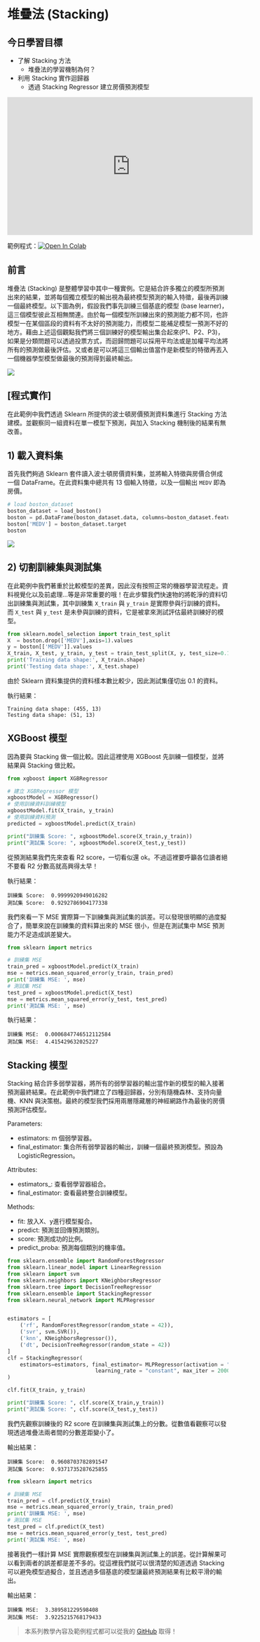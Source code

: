 # 堆疊法 (Stacking)
## 今日學習目標
- 了解 Stacking 方法
    - 堆疊法的學習機制為何？
- 利用 Stacking 實作迴歸器
    - 透過 Stacking Regressor 建立房價預測模型

<iframe width="560" height="315" src="https://www.youtube.com/embed/hO31PmZb53o" frameborder="0" allow="accelerometer; autoplay; clipboard-write; encrypted-media; gyroscope; picture-in-picture" allowfullscreen></iframe>

範例程式：[![Open In Colab](https://colab.research.google.com/assets/colab-badge.svg)](https://colab.research.google.com/github/andy6804tw/2021-13th-ironman/blob/main/docs/16.Stacking/16.house-price-prediction-stacking.ipynb)

## 前言
堆疊法 (Stacking) 是整體學習中其中一種實例。它是結合許多獨立的模型所預測出來的結果，並將每個獨立模型的輸出視為最終模型預測的輸入特徵，最後再訓練一個最終模型。以下圖為例，假設我們事先訓練三個基底的模型 (base learner)，這三個模型彼此互相無關連。由於每一個模型所訓練出來的預測能力都不同，也許模型一在某個區段的資料有不太好的預測能力，而模型二能補足模型一預測不好的地方。藉由上述這個觀點我們將三個訓練好的模型輸出集合起來(P1、P2、P3)，如果是分類問題可以透過投票方式，而迴歸問題可以採用平均法或是加權平均法將所有的預測做最後評估。又或者是可以將這三個輸出值當作是新模型的特徵再丟入一個機器學型模型做最後的預測得到最終輸出。

![](./image/img16-1.png)

## [程式實作]
在此範例中我們透過 Sklearn 所提供的波士頓房價預測資料集進行 Stacking 方法建模。並觀察同一組資料在單一模型下預測，與加入 Stacking 機制後的結果有無改善。

## 1) 載入資料集
首先我們夠過 Sklearn 套件讀入波士頓房價資料集，並將輸入特徵與房價合併成一個 DataFrame。在此資料集中總共有 13 個輸入特徵，以及一個輸出 `MEDV` 即為房價。

```py
# load boston_dataset
boston_dataset = load_boston()
boston = pd.DataFrame(boston_dataset.data, columns=boston_dataset.feature_names)
boston['MEDV'] = boston_dataset.target
boston
```

![](./image/img16-2.png)

## 2) 切割訓練集與測試集
在此範例中我們著重於比較模型的差異，因此沒有按照正常的機器學習流程走。資料視覺化以及前處理...等是非常重要的哦！在此步驟我們快速物的將乾淨的資料切出訓練集與測試集，其中訓練集 `X_train` 與 `y_train` 是實際參與行訓練的資料。而 `X_test` 與 `y_test` 是未參與訓練的資料，它是被拿來測試評估最終訓練好的模型。

```py
from sklearn.model_selection import train_test_split
X  = boston.drop(['MEDV'],axis=1).values
y = boston[['MEDV']].values
X_train, X_test, y_train, y_test = train_test_split(X, y, test_size=0.1, random_state=42)
print('Training data shape:', X_train.shape)
print('Testing data shape:', X_test.shape)
```

由於 Sklearn 資料集提供的資料樣本數比較少，因此測試集僅切出 0.1 的資料。

執行結果：
```
Training data shape: (455, 13)
Testing data shape: (51, 13)
```

## XGBoost 模型
因為要與 Stacking 做一個比較。因此這裡使用 XGBoost 先訓練一個模型，並將結果與 Stacking 做比較。

```py
from xgboost import XGBRegressor

# 建立 XGBRegressor 模型
xgboostModel = XGBRegressor()
# 使用訓練資料訓練模型
xgboostModel.fit(X_train, y_train)
# 使用訓練資料預測
predicted = xgboostModel.predict(X_train)

print("訓練集 Score: ", xgboostModel.score(X_train,y_train))
print("測試集 Score: ", xgboostModel.score(X_test,y_test))
```

從預測結果我們先來查看 R2 score，一切看似還 ok。不過這裡要呼籲各位讀者絕不要看 R2 分數高就高興得太早！

執行結果：
```
訓練集 Score:  0.9999920949016282
測試集 Score:  0.9292786904177338
```

我們來看一下 MSE 實際算一下訓練集與測試集的誤差。可以發現很明顯的過度擬合了，簡單來說在訓練集的資料算出來的 MSE 很小，但是在測試集中 MSE 預測能力不足造成誤差變大。

```py
from sklearn import metrics

# 訓練集 MSE
train_pred = xgboostModel.predict(X_train)
mse = metrics.mean_squared_error(y_train, train_pred)
print('訓練集 MSE: ', mse)
# 測試集 MSE
test_pred = xgboostModel.predict(X_test)
mse = metrics.mean_squared_error(y_test, test_pred)
print('測試集 MSE: ', mse)
```

執行結果：
```
訓練集 MSE:  0.0006847746512112584
測試集 MSE:  4.415429632025227
```

## Stacking 模型
Stacking 結合許多弱學習器，將所有的弱學習器的輸出當作新的模型的輸入接著預測最終結果。在此範例中我們建立了四種迴歸器，分別有隨機森林、支持向量機、KNN 與決策樹。最終的模型我們採用兩層隱藏層的神經網路作為最後的房價預測評估模型。

Parameters:
- estimators: m 個弱學習器。
- final_estimator: 集合所有弱學習器的輸出，訓練一個最終預測模型。預設為LogisticRegression。

Attributes:
- estimators_: 查看弱學習器組合。
- final_estimator: 查看最終整合訓練模型。

Methods:
- fit: 放入X、y進行模型擬合。
- predict: 預測並回傳預測類別。
- score: 預測成功的比例。
- predict_proba: 預測每個類別的機率值。

```py
from sklearn.ensemble import RandomForestRegressor
from sklearn.linear_model import LinearRegression
from sklearn import svm
from sklearn.neighbors import KNeighborsRegressor
from sklearn.tree import DecisionTreeRegressor
from sklearn.ensemble import StackingRegressor
from sklearn.neural_network import MLPRegressor


estimators = [
    ('rf', RandomForestRegressor(random_state = 42)),
    ('svr', svm.SVR()),
    ('knn', KNeighborsRegressor()),
    ('dt', DecisionTreeRegressor(random_state = 42))
]
clf = StackingRegressor(
    estimators=estimators, final_estimator= MLPRegressor(activation = "relu", alpha = 0.1, hidden_layer_sizes = (8,8),
                            learning_rate = "constant", max_iter = 2000, random_state = 1000)
)

clf.fit(X_train, y_train)

print("訓練集 Score: ", clf.score(X_train,y_train))
print("測試集 Score: ", clf.score(X_test,y_test))
```

我們先觀察訓練後的 R2 score 在訓練集與測試集上的分數。從數值看觀察可以發現透過堆疊法兩者間的分數差距變小了。

輸出結果：
```
訓練集 Score:  0.9608703782891547
測試集 Score:  0.9371735287625855
```


```py
from sklearn import metrics

# 訓練集 MSE
train_pred = clf.predict(X_train)
mse = metrics.mean_squared_error(y_train, train_pred)
print('訓練集 MSE: ', mse)
# 測試集 MSE
test_pred = clf.predict(X_test)
mse = metrics.mean_squared_error(y_test, test_pred)
print('測試集 MSE: ', mse)
```

接著我們一樣計算 MSE 實際觀察模型在訓練集與測試集上的誤差。從計算解果可以看到兩者的誤差都是差不多的。從這裡我們就可以很清楚的知道透過 Stacking 可以避免模型過擬合，並且透過多個基底的模型讓最終預測結果有比較平滑的輸出。

輸出結果：
```
訓練集 MSE:  3.389581229598408
測試集 MSE:  3.9225215768179433
```

> 本系列教學內容及範例程式都可以從我的 [GitHub](https://github.com/andy6804tw/2021-13th-ironman) 取得！